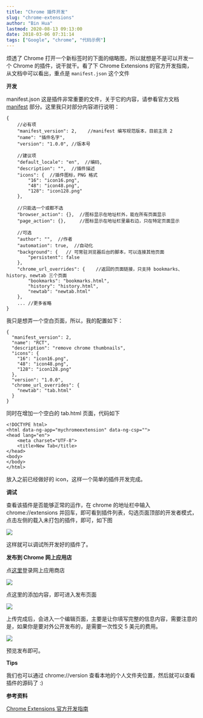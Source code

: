 ```yaml
---
title: "Chrome 插件开发"
slug: "chrome-extensions"
author: "Bin Hua"
lastmod: 2020-08-13 09:13:00
date: 2018-03-06 07:31:14
tags: ["Google", "chrome", "代码示例"]
---
```


烦透了 Chrome 打开一个新标签时的下面的缩略图，所以就想是不是可以开发一个 Chrome 的插件，说干就干。看了下 Chrome Extensions 的官方开发指南，从文档中可以看出，重点是 `manifest.json` 这个文件

**开发**

manifest.json 这是插件非常重要的文件，关于它的内容，请参看官方文档 [manifest](https://developer.chrome.com/extensions/manifest) 部分。这里我只对部分内容进行说明：

```
{
    //必有项
    "manifest_version": 2,    //manifest 编写规范版本，目前主流 2
    "name": "插件名字",
    "version": "1.0.0", //版本号

    //建议项
    "default_locale": "en",  //编码,
    "description": "",  //插件描述
    "icons": {  //插件图标，PNG 格式
        "16": "icon16.png",
        "48": "icon48.png",
        "128": "icon128.png"
    },

    //只能选一个或都不选
    "browser_action": {},  //图标显示在地址栏外，能在所有页面显示
    "page_action": {},     //图标显示在地址栏里最右边，只在特定页面显示

    //可选
    "author": "",  //作者
    "automation": true,  //自动化
    "background": {   // 可常驻浏览器后台的脚本，可以连接其他页面
        "persistent": false
    },
    "chrome_url_overrides": {    //返回的页面链接，只支持 bookmarks、history、newtab 三个页面
        "bookmarks": "bookmarks.html",
        "history": "history.html",
        "newtab": "newtab.html"
    },
    ... //更多省略
}
```

我只是想弄一个空白页面，所以，我的配置如下：

```
{
  "manifest_version": 2,
  "name": "RCT",
  "description": "remove chrome thumbnails",
  "icons": {
    "16": "icon16.png",
    "48": "icon48.png",
    "128": "icon128.png"
  },
  "version": "1.0.0",
  "chrome_url_overrides": {
    "newtab": "tab.html"
  }
}
```

同时在增加一个空白的 tab.html 页面，代码如下

```
<!DOCTYPE html>
<html data-ng-app="mychromeextension" data-ng-csp="">
<head lang="en">
    <meta charset="UTF-8">
    <title>New Tab</title>
</head>
<body>
</body>
</html>
```

放入之前已经做好的 icon，这样一个简单的插件开发完成。

**调试**

查看该插件是否能够正常的运作，在 chrome 的地址栏中输入 chrome://extensions 并回车，即可看到插件列表，勾选页面顶部的开发者模式，点击左侧的载入未打包的插件，即可，如下图

![](/imgs/chromeextensions_01.png)

这样就可以调试所开发好的插件了。

**发布到 Chrome 网上应用店**

点[这里](https://chrome.google.com/webstore/developer/dashboard)登录网上应用商店

![](/imgs/chromeextensions_02.png)

点这里的添加内容，即可进入发布页面

![](/imgs/chromeextensions_03.png)

上传完成后，会进入一个编辑页面，主要是让你填写完整的信息内容，需要注意的是，如果你是要对外公开发布的，是需要一次性交 5 美元的费用。

![](/imgs/chromeextensions_04.png)

预览发布即可。

**Tips**

我们也可以通过 chrome://version 查看本地的个人文件夹位置，然后就可以查看插件的源码了 :)

**参考资料**

[Chrome Extensions 官方开发指南](https://developer.chrome.com/extensions)
